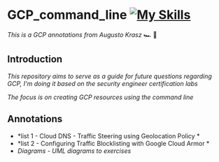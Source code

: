 # GCP_command_line [![My Skills](https://skillicons.dev/icons?i=gcp)](https://skillicons.dev) 
*This is a GCP annotations from Augusto Krasz* :racing_car: :dash:

 ## Introduction

*This repository aims to serve as a guide for future questions regarding GCP, I'm doing it based on the security engineer certification labs*

*The focus is on creating GCP resources using the command line*

## Annotations
- *list 1 - Cloud DNS - Traffic Steering using Geolocation Policy *
- *list 2 - Configuring Traffic Blocklisting with Google Cloud Armor *
- *Diagrams - UML diagrams to exercises*
